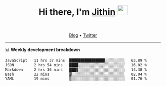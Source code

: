 <h1 align="center">Hi there, I'm <a href="https://jithset.github.io/" target="_blank">Jithin</a> <img
src="https://github.com/blackcater/blackcater/raw/main/images/Hi.gif" height="32" /></h1>

<br />

<p align="center">
  <a href="https://jithset.github.io">Blog</a> •
  <a href="https://twitter.com/jithset">Twitter</a>
</p>

---

📊 **Weekly development breakdown**

<!--START_SECTION:waka-->

```txt
JavaScript   11 hrs 37 mins  ████████████████░░░░░░░░░   63.89 %
JSON         2 hrs 54 mins   ████░░░░░░░░░░░░░░░░░░░░░   16.02 %
Markdown     2 hrs 36 mins   ███▓░░░░░░░░░░░░░░░░░░░░░   14.38 %
Bash         22 mins         ▓░░░░░░░░░░░░░░░░░░░░░░░░   02.04 %
YAML         19 mins         ▒░░░░░░░░░░░░░░░░░░░░░░░░   01.76 %
```

<!--END_SECTION:waka-->

